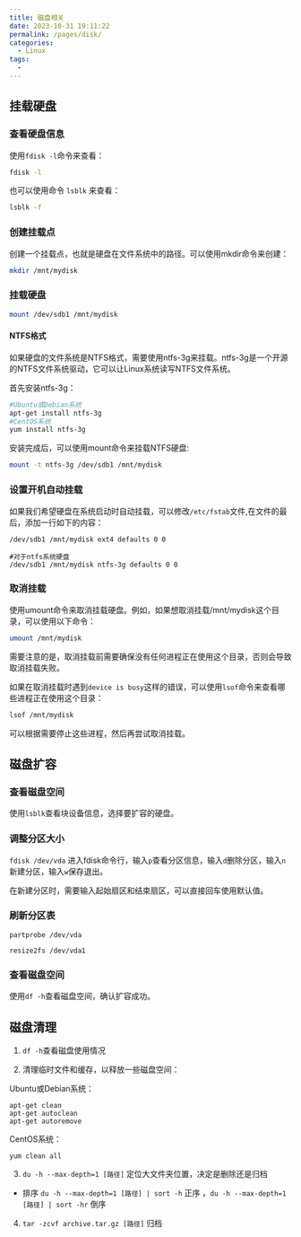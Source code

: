 ```yaml
---
title: 磁盘相关
date: 2023-10-31 19:11:22
permalink: /pages/disk/
categories:
  - Linux
tags:
  - 
---
```


## 挂载硬盘

### 查看硬盘信息

使用`fdisk -l`命令来查看：

```bash
fdisk -l
```
也可以使用命令 `lsblk` 来查看：

```bash
lsblk -f
```

### 创建挂载点

创建一个挂载点，也就是硬盘在文件系统中的路径。可以使用mkdir命令来创建：
```bash
mkdir /mnt/mydisk
```

### 挂载硬盘

```bash 
mount /dev/sdb1 /mnt/mydisk
```

#### NTFS格式
如果硬盘的文件系统是NTFS格式，需要使用ntfs-3g来挂载。ntfs-3g是一个开源的NTFS文件系统驱动，它可以让Linux系统读写NTFS文件系统。

首先安装ntfs-3g：
```bash
#Ubuntu或Debian系统
apt-get install ntfs-3g
#CentOS系统
yum install ntfs-3g
```
安装完成后，可以使用mount命令来挂载NTFS硬盘:
```bash
mount -t ntfs-3g /dev/sdb1 /mnt/mydisk
```

### 设置开机自动挂载

如果我们希望硬盘在系统启动时自动挂载，可以修改`/etc/fstab`文件,在文件的最后，添加一行如下的内容：
```
/dev/sdb1 /mnt/mydisk ext4 defaults 0 0

#对于ntfs系统硬盘
/dev/sdb1 /mnt/mydisk ntfs-3g defaults 0 0
```

### 取消挂载

使用umount命令来取消挂载硬盘。例如，如果想取消挂载/mnt/mydisk这个目录，可以使用以下命令：

```BASH
umount /mnt/mydisk
```
需要注意的是，取消挂载前需要确保没有任何进程正在使用这个目录，否则会导致取消挂载失败。

如果在取消挂载时遇到`device is busy`这样的错误，可以使用`lsof`命令来查看哪些进程正在使用这个目录：
```BASH
lsof /mnt/mydisk
```
可以根据需要停止这些进程，然后再尝试取消挂载。


## 磁盘扩容

### 查看磁盘空间

使用`lsblk`查看块设备信息，选择要扩容的硬盘。

### 调整分区大小

`fdisk /dev/vda` 进入fdisk命令行，输入`p`查看分区信息，输入`d`删除分区，输入`n`新建分区，输入`w`保存退出。

在新建分区时，需要输入起始扇区和结束扇区，可以直接回车使用默认值。

### 刷新分区表

```shell
partprobe /dev/vda

resize2fs /dev/vda1
```

### 查看磁盘空间

使用`df -h`查看磁盘空间，确认扩容成功。

## 磁盘清理

1. `df -h`查看磁盘使用情况

2. 清理临时文件和缓存，以释放一些磁盘空间：

Ubuntu或Debian系统：
```shell
apt-get clean
apt-get autoclean
apt-get autoremove
```

CentOS系统：
```shell
yum clean all
```

3. `du -h --max-depth=1 [路径]` 定位大文件夹位置，决定是删除还是归档

  - 排序 `du -h --max-depth=1 [路径] | sort -h`  正序 ，`du -h --max-depth=1 [路径] | sort -hr` 倒序

4. `tar -zcvf archive.tar.gz [路径]` 归档